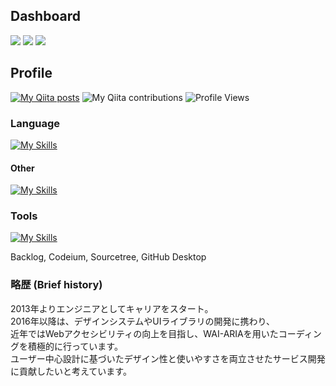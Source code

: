 ## Dashboard

![](http://github-profile-summary-cards.vercel.app/api/cards/profile-details?username=H-Manny&theme=monokai)
![](http://github-profile-summary-cards.vercel.app/api/cards/most-commit-language?username=H-Manny&theme=monokai)
![](http://github-profile-summary-cards.vercel.app/api/cards/stats?username=H-Manny&theme=monokai)

## Profile

[![My Qiita posts](https://qiita-badge.apiapi.app/s/maniwac/posts.svg)](http://qiita.com/maniwac)
![My Qiita contributions](https://qiita-badge.apiapi.app/s/maniwac/contributions.svg)
![Profile Views](https://komarev.com/ghpvc/?username=H-Manny&color=red)

### Language
[![My Skills](https://skillicons.dev/icons?i=html,css,sass,javascript,jquery&theme=light)](https://skillicons.dev)

#### Other
[![My Skills](https://skillicons.dev/icons?i=bootstrap,git,gulp&theme=light)](https://skillicons.dev)

### Tools
[![My Skills](https://skillicons.dev/icons?i=figma,vscode&theme=light)](https://skillicons.dev)

Backlog, Codeium, Sourcetree, GitHub Desktop

### 略歴 (Brief history)
2013年よりエンジニアとしてキャリアをスタート。<br>
2016年以降は、デザインシステムやUIライブラリの開発に携わり、<br>
近年ではWebアクセシビリティの向上を目指し、WAI-ARIAを用いたコーディングを積極的に行っています。<br>
ユーザー中心設計に基づいたデザイン性と使いやすさを両立させたサービス開発に貢献したいと考えています。


<!---
H-Manny/H-Manny is a ✨ special ✨ repository because its `README.md` (this file) appears on your GitHub profile.
You can click the Preview link to take a look at your changes.
--->
